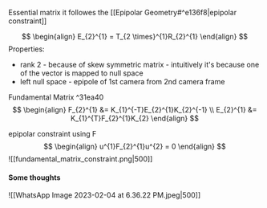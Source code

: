Essential matrix
it followes the [[Epipolar Geometry#^e136f8|epipolar constraint]]

$$
\begin{align}
E_{2}^{1} = T_{2 \times}^{1}R_{2}^{1} 
\end{align}
$$
Properties:
- rank 2 - because of skew symmetric matrix - intuitively it's because one of the vector is mapped to null space
- left null space - epipole of 1st camera from 2nd camera frame

Fundamental Matrix ^31ea40
$$
\begin{align}
F_{2}^{1} &= K_{1}^{-T}E_{2}^{1}K_{2}^{-1} \\
E_{2}^{1} &= K_{1}^{T}F_{2}^{1}K_{2} 
\end{align}
$$

epipolar constraint using F 
$$
\begin{align}
u^{1}F_{2}^{1}u^{2} = 0
\end{align}
$$
![[fundamental_matrix_constraint.png|500]]


#### Some thoughts

![[WhatsApp Image 2023-02-04 at 6.36.22 PM.jpeg|500]]



